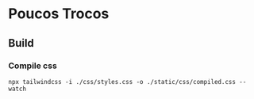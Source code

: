 # Poucos Trocos

## Build

### Compile css

```
npx tailwindcss -i ./css/styles.css -o ./static/css/compiled.css --watch
```
